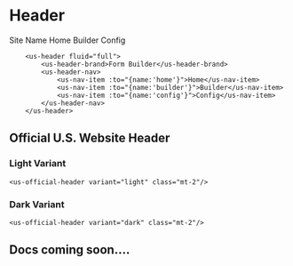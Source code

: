 # Header

<div>
    <us-header fluid="full">        
        <us-header-brand>Site Name</us-header-brand>
        <us-header-nav>
            <us-nav-item :to="{name:'home'}">Home</us-nav-item>
            <us-nav-item :to="{name:'builder'}">Builder</us-nav-item>
            <us-nav-item :to="{name:'config'}">Config</us-nav-item>
        </us-header-nav>
    </us-header>
</div>

```vue
    <us-header fluid="full">        
        <us-header-brand>Form Builder</us-header-brand>
        <us-header-nav>
            <us-nav-item :to="{name:'home'}">Home</us-nav-item>
            <us-nav-item :to="{name:'builder'}">Builder</us-nav-item>
            <us-nav-item :to="{name:'config'}">Config</us-nav-item>
        </us-header-nav>
    </us-header>
```

## Official U.S. Website Header

### Light Variant

<div>
    <us-container fluid="full">
        <us-official-header variant="light" class="mt-2"/>
    </us-container>
</div>

```vue
<us-official-header variant="light" class="mt-2"/>
```

### Dark Variant

<us-official-header variant="dark" class="mt-2"/>

```vue
<us-official-header variant="dark" class="mt-2"/>
```

## Docs coming soon....